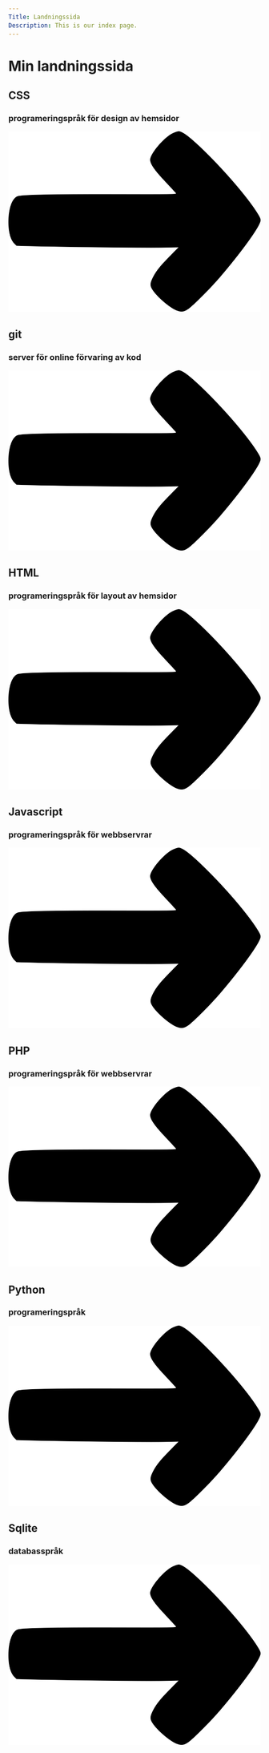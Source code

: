 ```yaml
---
Title: Landningssida
Description: This is our index page.
---
```



Min landningssida
==========================


<div class="grid-box">
    <div class="grid-item">
        <h2>CSS</h2>
        <h3>programeringspråk för design av hemsidor</h3>
        <a href="http://www.student.bth.se/~hagt21/dbwebb-kurser/design/me/portfolio/technology/css"><img src="assets/img/arrow.png"></a>
    </div>
    <div class="grid-item">
        <h2>git</h2>
        <h3>server för online förvaring av kod</h3>
        <a href="http://www.student.bth.se/~hagt21/dbwebb-kurser/design/me/portfolio/technology/git"><img src="assets/img/arrow.png"></a>
    </div>
    <div class="grid-item">
        <h2>HTML</h2>
        <h3>programeringspråk för layout av hemsidor</h3>
        <a href="http://www.student.bth.se/~hagt21/dbwebb-kurser/design/me/portfolio/technology/html"><img src="assets/img/arrow.png"></a>
    </div>
    <div class="grid-item">
        <h2>Javascript</h2>
        <h3>programeringspråk för webbservrar</h3>
        <a href="http://www.student.bth.se/~hagt21/dbwebb-kurser/design/me/portfolio/technology/js"><img src="assets/img/arrow.png"></a>
    </div>
    <div class="grid-item">
        <h2>PHP</h2>
        <h3>programeringspråk för webbservrar</h3>
        <a href="http://www.student.bth.se/~hagt21/dbwebb-kurser/design/me/portfolio/technology/php"><img src="assets/img/arrow.png"></a>
    </div>
    <div class="grid-item">
        <h2>Python</h2>
        <h3>programeringspråk</h3>
        <a href="http://www.student.bth.se/~hagt21/dbwebb-kurser/design/me/portfolio/technology/python"><img src="assets/img/arrow.png"></a>
    </div>
    <div class="grid-item grid-item-projekt">
        <h2>Sqlite</h2>
        <h3>databasspråk</h3>
        <a href="http://www.student.bth.se/~hagt21/dbwebb-kurser/design/me/portfolio/technology/sqlite"><img class="projekt" src="assets/img/arrow.png"></a>
    </div>
</div>